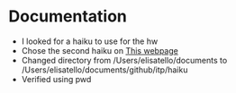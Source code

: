 # Documentation

- I looked for a haiku to use for the hw 
- Chose the second haiku on [This webpage](https://reedsy.com/discovery/blog/haiku-poem-examples)
- Changed directory from /Users/elisatello/documents to /Users/elisatello/documents/github/itp/haiku
- Verified using pwd

